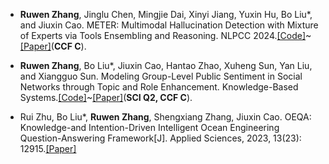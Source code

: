 - **Ruwen Zhang**, Jinglu Chen, Mingjie Dai, Xinyi Jiang, Yuxin Hu, Bo Liu*, and Jiuxin Cao. METER: Multimodal Hallucination Detection with Mixture of Experts via Tools Ensembling and Reasoning. NLPCC 2024.[[Code]](https://github.com/lambdarw/METER)~[[Paper]](https://link.springer.com/chapter/10.1007/978-981-97-9443-0_24)(**CCF C**). 

- **Ruwen Zhang**, Bo Liu*, Jiuxin Cao, Hantao Zhao, Xuheng Sun, Yan Liu, and Xiangguo Sun. Modeling Group-Level Public Sentiment in Social Networks through Topic and Role Enhancement. Knowledge-Based Systems.[[Code]](https://github.com/lambdarw/TwiCOVID19)~[[Paper]](https://www.sciencedirect.com/science/article/pii/S0950705124012280)(**SCI Q2, CCF C**).

- Rui Zhu, Bo Liu*, **Ruwen Zhang**, Shengxiang Zhang, Jiuxin Cao. OEQA: Knowledge-and Intention-Driven Intelligent Ocean Engineering Question-Answering Framework[J]. Applied Sciences, 2023, 13(23): 12915.[[Paper]](https://www.mdpi.com/2076-3417/13/23/12915)
